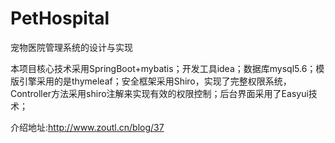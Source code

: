 # PetHospital
宠物医院管理系统的设计与实现

本项目核心技术采用SpringBoot+mybatis；开发工具idea；数据库mysql5.6；模版引擎采用的是thymeleaf；安全框架采用Shiro，实现了完整权限系统，Controller方法采用shiro注解来实现有效的权限控制；后台界面采用了Easyui技术；

介绍地址:http://www.zoutl.cn/blog/37

